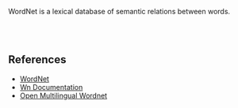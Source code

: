 WordNet is a lexical database of semantic relations between words.

<br>
<br>


## References

- [WordNet](https://wordnet.princeton.edu/)
- [Wn Documentation](https://wn.readthedocs.io/en/latest/index.html)
- [Open Multilingual Wordnet](https://omwn.org)
